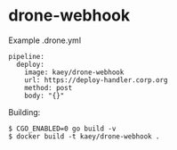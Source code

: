 # drone-webhook

Example .drone.yml
```
pipeline:
  deploy:
    image: kaey/drone-webhook
    url: https://deploy-handler.corp.org
    method: post
    body: "{}"
```

Building:
```
$ CGO_ENABLED=0 go build -v
$ docker build -t kaey/drone-webhook .
```
